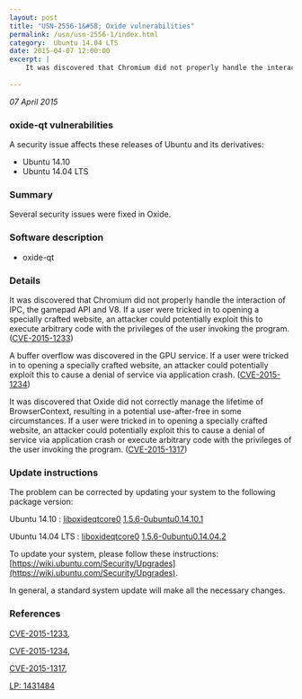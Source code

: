 ```yaml
---
layout: post
title: "USN-2556-1&#58; Oxide vulnerabilities"
permalink: /usn/usn-2556-1/index.html
category:  Ubuntu 14.04 LTS
date: 2015-04-07 12:00:00
excerpt: |
    It was discovered that Chromium did not properly handle the interaction of IPC, the gamepad API and V8. If a user were tricked in to opening a specially crafted website, an attacker could potentially exploit this to execute arbitrary code with the privileges of the user invoking the program. ([CVE-2015-1233](http://people.ubuntu.com/~ubuntu-security/cve/CVE-2015-1233))
    
--- 
```

 
 

*07 April 2015*

### oxide-qt vulnerabilities

A security issue affects these releases of Ubuntu and its derivatives:

* Ubuntu 14.10
* Ubuntu 14.04 LTS

### Summary

Several security issues were fixed in Oxide. 

### Software description

* oxide-qt 

### Details

It was discovered that Chromium did not properly handle the interaction of IPC, the gamepad API and V8. If a user were tricked in to opening a specially crafted website, an attacker could potentially exploit this to execute arbitrary code with the privileges of the user invoking the program. ([CVE-2015-1233](http://people.ubuntu.com/~ubuntu-security/cve/CVE-2015-1233))

A buffer overflow was discovered in the GPU service. If a user were tricked in to opening a specially crafted website, an attacker could potentially exploit this to cause a denial of service via application crash. ([CVE-2015-1234](http://people.ubuntu.com/~ubuntu-security/cve/CVE-2015-1234))

It was discovered that Oxide did not correctly manage the lifetime of BrowserContext, resulting in a potential use-after-free in some circumstances. If a user were tricked in to opening a specially crafted website, an attacker could potentially exploit this to cause a denial of service via application crash or execute arbitrary code with the privileges of the user invoking the program. ([CVE-2015-1317](http://people.ubuntu.com/~ubuntu-security/cve/CVE-2015-1317)) 

### Update instructions

The problem can be corrected by updating your system to the following package version:

Ubuntu 14.10
 : [liboxideqtcore0](https://launchpad.net/ubuntu/+source/oxide-qt) <span> [1.5.6-0ubuntu0.14.10.1](https://launchpad.net/ubuntu/+source/oxide-qt/1.5.6-0ubuntu0.14.10.1) </span> 

Ubuntu 14.04 LTS
 : [liboxideqtcore0](https://launchpad.net/ubuntu/+source/oxide-qt) <span> [1.5.6-0ubuntu0.14.04.2](https://launchpad.net/ubuntu/+source/oxide-qt/1.5.6-0ubuntu0.14.04.2) </span> 

To update your system, please follow these instructions: [https://wiki.ubuntu.com/Security/Upgrades](https://wiki.ubuntu.com/Security/Upgrades).

In general, a standard system update will make all the necessary changes. 

### References

 
 [CVE-2015-1233](http://people.ubuntu.com/~ubuntu-security/cve/CVE-2015-1233), 

 [CVE-2015-1234](http://people.ubuntu.com/~ubuntu-security/cve/CVE-2015-1234), 

 [CVE-2015-1317](http://people.ubuntu.com/~ubuntu-security/cve/CVE-2015-1317), 

 [LP: 1431484](https://launchpad.net/bugs/1431484)
 

